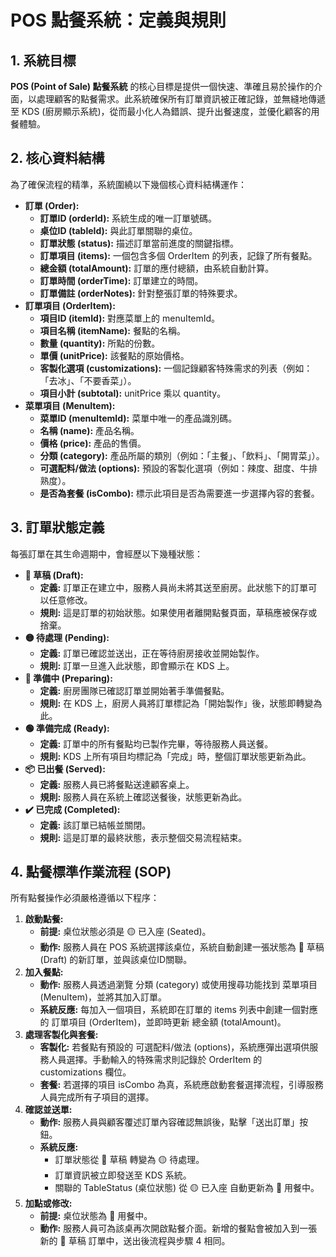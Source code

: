 # **POS 點餐系統：定義與規則**

## **1\. 系統目標**

**POS (Point of Sale) 點餐系統** 的核心目標是提供一個快速、準確且易於操作的介面，以處理顧客的點餐需求。此系統確保所有訂單資訊被正確記錄，並無縫地傳遞至 KDS (廚房顯示系統)，從而最小化人為錯誤、提升出餐速度，並優化顧客的用餐體驗。

## **2\. 核心資料結構**

為了確保流程的精準，系統圍繞以下幾個核心資料結構運作：

* **訂單 (Order):**  
  * **訂單ID (orderId):** 系統生成的唯一訂單號碼。  
  * **桌位ID (tableId):** 與此訂單關聯的桌位。  
  * **訂單狀態 (status):** 描述訂單當前進度的關鍵指標。  
  * **訂單項目 (items):** 一個包含多個 OrderItem 的列表，記錄了所有餐點。  
  * **總金額 (totalAmount):** 訂單的應付總額，由系統自動計算。  
  * **訂單時間 (orderTime):** 訂單建立的時間。  
  * **訂單備註 (orderNotes):** 針對整張訂單的特殊要求。  
* **訂單項目 (OrderItem):**  
  * **項目ID (itemId):** 對應菜單上的 menuItemId。  
  * **項目名稱 (itemName):** 餐點的名稱。  
  * **數量 (quantity):** 所點的份數。  
  * **單價 (unitPrice):** 該餐點的原始價格。  
  * **客製化選項 (customizations):** 一個記錄顧客特殊需求的列表（例如：「去冰」、「不要香菜」）。  
  * **項目小計 (subtotal):** unitPrice 乘以 quantity。  
* **菜單項目 (MenuItem):**  
  * **菜單ID (menuItemId):** 菜單中唯一的產品識別碼。  
  * **名稱 (name):** 產品名稱。  
  * **價格 (price):** 產品的售價。  
  * **分類 (category):** 產品所屬的類別（例如：「主餐」、「飲料」、「開胃菜」）。  
  * **可選配料/做法 (options):** 預設的客製化選項（例如：辣度、甜度、牛排熟度）。  
  * **是否為套餐 (isCombo):** 標示此項目是否為需要進一步選擇內容的套餐。

## **3\. 訂單狀態定義**

每張訂單在其生命週期中，會經歷以下幾種狀態：

* **📝 草稿 (Draft):**  
  * **定義:** 訂單正在建立中，服務人員尚未將其送至廚房。此狀態下的訂單可以任意修改。  
  * **規則:** 這是訂單的初始狀態。如果使用者離開點餐頁面，草稿應被保存或捨棄。  
* **🟡 待處理 (Pending):**  
  * **定義:** 訂單已確認並送出，正在等待廚房接收並開始製作。  
  * **規則:** 訂單一旦進入此狀態，即會顯示在 KDS 上。  
* **🔵 準備中 (Preparing):**  
  * **定義:** 廚房團隊已確認訂單並開始著手準備餐點。  
  * **規則:** 在 KDS 上，廚房人員將訂單標記為「開始製作」後，狀態即轉變為此。  
* **🟢 準備完成 (Ready):**  
  * **定義:** 訂單中的所有餐點均已製作完畢，等待服務人員送餐。  
  * **規則:** KDS 上所有項目均標記為「完成」時，整個訂單狀態更新為此。  
* **📦 已出餐 (Served):**  
  * **定義:** 服務人員已將餐點送達顧客桌上。  
  * **規則:** 服務人員在系統上確認送餐後，狀態更新為此。  
* **✔️ 已完成 (Completed):**  
  * **定義:** 該訂單已結帳並關閉。  
  * **規則:** 這是訂單的最終狀態，表示整個交易流程結束。

## **4\. 點餐標準作業流程 (SOP)**

所有點餐操作必須嚴格遵循以下程序：

1. **啟動點餐:**  
   * **前提:** 桌位狀態必須是 🟡 已入座 (Seated)。  
   * **動作:** 服務人員在 POS 系統選擇該桌位，系統自動創建一張狀態為 📝 草稿 (Draft) 的新訂單，並與該桌位ID關聯。  
2. **加入餐點:**  
   * **動作:** 服務人員透過瀏覽 分類 (category) 或使用搜尋功能找到 菜單項目 (MenuItem)，並將其加入訂單。  
   * **系統反應:** 每加入一個項目，系統即在訂單的 items 列表中創建一個對應的 訂單項目 (OrderItem)，並即時更新 總金額 (totalAmount)。  
3. **處理客製化與套餐:**  
   * **客製化:** 若餐點有預設的 可選配料/做法 (options)，系統應彈出選項供服務人員選擇。手動輸入的特殊需求則記錄於 OrderItem 的 customizations 欄位。  
   * **套餐:** 若選擇的項目 isCombo 為真，系統應啟動套餐選擇流程，引導服務人員完成所有子項目的選擇。  
4. **確認並送單:**  
   * **動作:** 服務人員與顧客覆述訂單內容確認無誤後，點擊「送出訂單」按鈕。  
   * **系統反應:**  
     * 訂單狀態從 📝 草稿 轉變為 🟡 待處理。  
     * 訂單資訊被立即發送至 KDS 系統。  
     * 關聯的 TableStatus (桌位狀態) 從 🟡 已入座 自動更新為 🔵 用餐中。  
5. **加點或修改:**  
   * **前提:** 桌位狀態為 🔵 用餐中。  
   * **動作:** 服務人員可為該桌再次開啟點餐介面。新增的餐點會被加入到一張新的 📝 草稿 訂單中，送出後流程與步驟 4 相同。